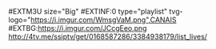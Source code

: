 #EXTM3U size="Big"
#EXTINF:0 type="playlist" tvg-logo="https://i.imgur.com/WmsgVaM.png",CANAIS
#EXTBG:https://i.imgur.com/JCcgEeo.png
http://4tv.me/ssiptv/get/0168587286/3384938179/list_lives/
